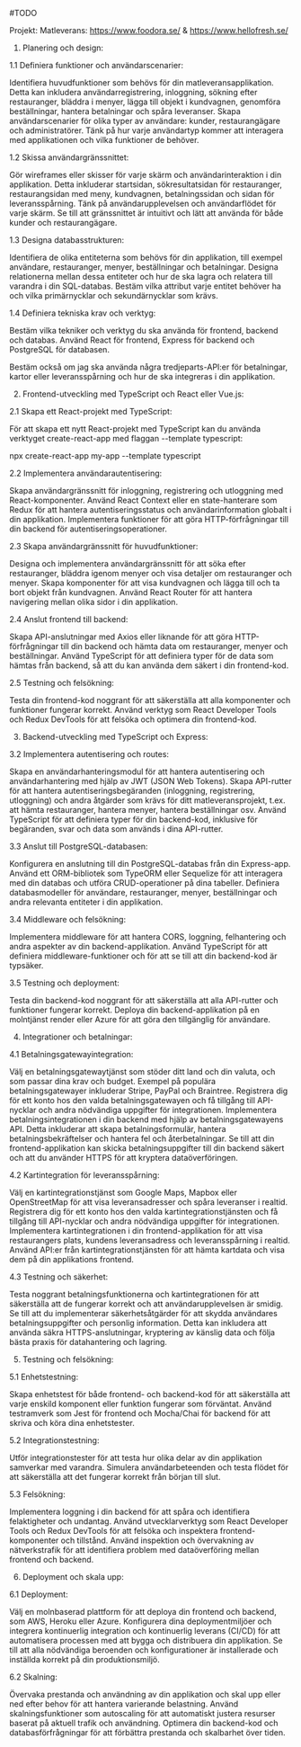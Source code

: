 #TODO

Projekt: Matleverans: https://www.foodora.se/ & https://www.hellofresh.se/

1. Planering och design:

1.1 Definiera funktioner och användarscenarier:

Identifiera huvudfunktioner som behövs för din matleveransapplikation. Detta kan inkludera användarregistrering, inloggning, sökning efter restauranger, bläddra i menyer, lägga till objekt i kundvagnen, genomföra beställningar, hantera betalningar och spåra leveranser.
Skapa användarscenarier för olika typer av användare: kunder, restaurangägare och administratörer. Tänk på hur varje användartyp kommer att interagera med applikationen och vilka funktioner de behöver.

1.2 Skissa användargränssnittet:

Gör wireframes eller skisser för varje skärm och användarinteraktion i din applikation. Detta inkluderar startsidan, sökresultatsidan för restauranger, restaurangsidan med meny, kundvagnen, betalningssidan och sidan för leveransspårning.
Tänk på användarupplevelsen och användarflödet för varje skärm. Se till att gränssnittet är intuitivt och lätt att använda för både kunder och restaurangägare.

1.3 Designa databasstrukturen:

Identifiera de olika entiteterna som behövs för din applikation, till exempel användare, restauranger, menyer, beställningar och betalningar.
Designa relationerna mellan dessa entiteter och hur de ska lagra och relatera till varandra i din SQL-databas. Bestäm vilka attribut varje entitet behöver ha och vilka primärnycklar och sekundärnycklar som krävs.

1.4 Definiera tekniska krav och verktyg:

Bestäm vilka tekniker och verktyg du ska använda för frontend, backend och databas. Använd React för frontend, Express för backend och PostgreSQL för databasen.

Bestäm också om jag ska använda några tredjeparts-API:er för betalningar, kartor eller leveransspårning och hur de ska integreras i din applikation.

2. Frontend-utveckling med TypeScript och React eller Vue.js:

2.1 Skapa ett React-projekt med TypeScript:

För att skapa ett nytt React-projekt med TypeScript kan du använda verktyget create-react-app med flaggan --template typescript:

npx create-react-app my-app --template typescript

2.2 Implementera användarautentisering:

Skapa användargränssnitt för inloggning, registrering och utloggning med React-komponenter.
Använd React Context eller en state-hanterare som Redux för att hantera autentiseringsstatus och användarinformation globalt i din applikation.
Implementera funktioner för att göra HTTP-förfrågningar till din backend för autentiseringsoperationer.

2.3 Skapa användargränssnitt för huvudfunktioner:

Designa och implementera användargränssnitt för att söka efter restauranger, bläddra igenom menyer och visa detaljer om restauranger och menyer.
Skapa komponenter för att visa kundvagnen och lägga till och ta bort objekt från kundvagnen.
Använd React Router för att hantera navigering mellan olika sidor i din applikation.

2.4 Anslut frontend till backend:

Skapa API-anslutningar med Axios eller liknande för att göra HTTP-förfrågningar till din backend och hämta data om restauranger, menyer och beställningar.
Använd TypeScript för att definiera typer för de data som hämtas från backend, så att du kan använda dem säkert i din frontend-kod.

2.5 Testning och felsökning:

Testa din frontend-kod noggrant för att säkerställa att alla komponenter och funktioner fungerar korrekt.
Använd verktyg som React Developer Tools och Redux DevTools för att felsöka och optimera din frontend-kod.

3. Backend-utveckling med TypeScript och Express:

3.2 Implementera autentisering och routes:

Skapa en användarhanteringsmodul för att hantera autentisering och användarhantering med hjälp av JWT (JSON Web Tokens).
Skapa API-rutter för att hantera autentiseringsbegäranden (inloggning, registrering, utloggning) och andra åtgärder som krävs för ditt matleveransprojekt, t.ex. att hämta restauranger, hantera menyer, hantera beställningar osv.
Använd TypeScript för att definiera typer för din backend-kod, inklusive för begäranden, svar och data som används i dina API-rutter.

3.3 Anslut till PostgreSQL-databasen:

Konfigurera en anslutning till din PostgreSQL-databas från din Express-app.
Använd ett ORM-bibliotek som TypeORM eller Sequelize för att interagera med din databas och utföra CRUD-operationer på dina tabeller.
Definiera databasmodeller för användare, restauranger, menyer, beställningar och andra relevanta entiteter i din applikation.

3.4 Middleware och felsökning:

Implementera middleware för att hantera CORS, loggning, felhantering och andra aspekter av din backend-applikation.
Använd TypeScript för att definiera middleware-funktioner och för att se till att din backend-kod är typsäker.

3.5 Testning och deployment:

Testa din backend-kod noggrant för att säkerställa att alla API-rutter och funktioner fungerar korrekt.
Deploya din backend-applikation på en molntjänst render eller Azure för att göra den tillgänglig för användare.

4. Integrationer och betalningar:

4.1 Betalningsgatewayintegration:

Välj en betalningsgatewaytjänst som stöder ditt land och din valuta, och som passar dina krav och budget. Exempel på populära betalningsgatewayer inkluderar Stripe, PayPal och Braintree.
Registrera dig för ett konto hos den valda betalningsgatewayen och få tillgång till API-nycklar och andra nödvändiga uppgifter för integrationen.
Implementera betalningsintegrationen i din backend med hjälp av betalningsgatewayens API. Detta inkluderar att skapa betalningsformulär, hantera betalningsbekräftelser och hantera fel och återbetalningar.
Se till att din frontend-applikation kan skicka betalningsuppgifter till din backend säkert och att du använder HTTPS för att kryptera dataöverföringen.

4.2 Kartintegration för leveransspårning:

Välj en kartintegrationstjänst som Google Maps, Mapbox eller OpenStreetMap för att visa leveransadresser och spåra leveranser i realtid.
Registrera dig för ett konto hos den valda kartintegrationstjänsten och få tillgång till API-nycklar och andra nödvändiga uppgifter för integrationen.
Implementera kartintegrationen i din frontend-applikation för att visa restaurangers plats, kundens leveransadress och leveransspårning i realtid.
Använd API:er från kartintegrationstjänsten för att hämta kartdata och visa dem på din applikations frontend.

4.3 Testning och säkerhet:

Testa noggrant betalningsfunktionerna och kartintegrationen för att säkerställa att de fungerar korrekt och att användarupplevelsen är smidig.
Se till att du implementerar säkerhetsåtgärder för att skydda användares betalningsuppgifter och personlig information. Detta kan inkludera att använda säkra HTTPS-anslutningar, kryptering av känslig data och följa bästa praxis för datahantering och lagring.

5. Testning och felsökning:

5.1 Enhetstestning:

Skapa enhetstest för både frontend- och backend-kod för att säkerställa att varje enskild komponent eller funktion fungerar som förväntat.
Använd testramverk som Jest för frontend och Mocha/Chai för backend för att skriva och köra dina enhetstester.

5.2 Integrationstestning:

Utför integrationstester för att testa hur olika delar av din applikation samverkar med varandra.
Simulera användarbeteenden och testa flödet för att säkerställa att det fungerar korrekt från början till slut.

5.3 Felsökning:

Implementera loggning i din backend för att spåra och identifiera felaktigheter och undantag.
Använd utvecklarverktyg som React Developer Tools och Redux DevTools för att felsöka och inspektera frontend-komponenter och tillstånd.
Använd inspektion och övervakning av nätverkstrafik för att identifiera problem med dataöverföring mellan frontend och backend.

6. Deployment och skala upp:

6.1 Deployment:

Välj en molnbaserad plattform för att deploya din frontend och backend, som AWS, Heroku eller Azure.
Konfigurera dina deploymentmiljöer och integrera kontinuerlig integration och kontinuerlig leverans (CI/CD) för att automatisera processen med att bygga och distribuera din applikation.
Se till att alla nödvändiga beroenden och konfigurationer är installerade och inställda korrekt på din produktionsmiljö.

6.2 Skalning:

Övervaka prestanda och användning av din applikation och skal upp eller ned efter behov för att hantera varierande belastning.
Använd skalningsfunktioner som autoscaling för att automatiskt justera resurser baserat på aktuell trafik och användning.
Optimera din backend-kod och databasförfrågningar för att förbättra prestanda och skalbarhet över tiden.
